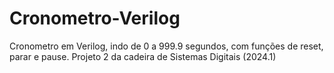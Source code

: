 # Cronometro-Verilog
Cronometro em Verilog, indo de 0 a 999.9 segundos, com funções de reset, parar e pause. Projeto 2 da cadeira de Sistemas Digitais (2024.1)

